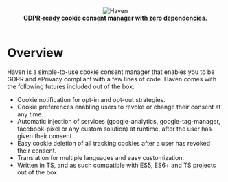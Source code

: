 <div align="center"><img src="https://i.postimg.cc/9Mfsfmf0/haven.png" alt="Haven"></div>
<div align="center"><strong>GDPR-ready cookie consent manager with zero dependencies.</strong></div>  

<br>

# Overview
Haven is a simple-to-use cookie consent manager that enables you to be GDPR and ePrivacy compliant with a few
lines of code. Haven comes with the following futures included out of the box:
- Cookie notification for opt-in and opt-out strategies.
- Cookie preferences enabling users to revoke or change their consent at any time.
- Automatic injection of services (google-analytics, google-tag-manager, facebook-pixel or any custom solution) at 
runtime, after the user has given their consent.
- Easy cookie deletion of all tracking cookies after a user has revoked their consent.
- Translation for multiple languages and easy customization.
- Written in TS, and as such compatible with ES5, ES6+ and TS projects out of the box.
